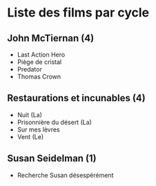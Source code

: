 # Liste des films par cycle

## John McTiernan (4)

  * Last Action Hero  
  * Piège de cristal  
  * Predator  
  * Thomas Crown

## Restaurations et incunables (4)

  * Nuit (La)  
  * Prisonnière du désert (La)  
  * Sur mes lèvres  
  * Vent (Le)

## Susan Seidelman (1)

  * Recherche Susan désespérément  
